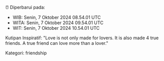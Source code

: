 ⏰ Diperbarui pada:
- WIB: Senin, 7 Oktober 2024 08.54.01 UTC
- WITA: Senin, 7 Oktober 2024 09.54.01 UTC
- WIT: Senin, 7 Oktober 2024 10.54.01 UTC

Kutipan Inspiratif:
"Love is not only made for lovers. It is also made 4 true friends. A true friend can love more than a lover."


Kategori: friendship

